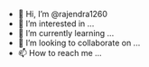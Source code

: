 - 👋 Hi, I’m @rajendra1260
- 👀 I’m interested in ...
- 🌱 I’m currently learning ...
- 💞️ I’m looking to collaborate on ...
- 📫 How to reach me ...

<!---
rajendra1260/rajendra1260 is a ✨ special ✨ repository because its `README.md` (this file) appears on your GitHub profile.
You can click the Preview link to take a look at your changes.
--->
